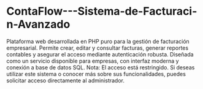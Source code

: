 # ContaFlow---Sistema-de-Facturaci-n-Avanzado
Plataforma web desarrollada en PHP puro para la gestión de facturación empresarial. Permite crear, editar y consultar facturas, generar reportes contables y asegurar el acceso mediante autenticación robusta. Diseñada como un servicio disponible para empresas, con interfaz moderna y conexión a base de datos SQL.
Nota: El acceso está restringido. Si deseas utilizar este sistema o conocer más sobre sus funcionalidades, puedes solicitar acceso directamente al administrador.

